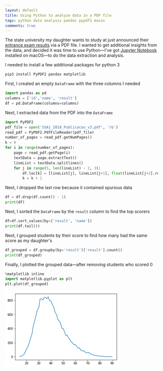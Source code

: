 ```yaml
---
layout: default
title: Using Python to analyze data in a PDF file
tags: python data analysis pandas pypdf2 macos
comments: true
---
```


The state university my daughter wants to study at just announced their [entrance exam results](http://processodeingresso.upe.pe.gov.br/arquivos/SSA1/SSA1_2018_Publicacao_v3.pdf) via a PDF file. I wanted to get additional insights from the data, and decided it was time to use Python&mdash;I've got [Jupyter Notebook](http://jupyter.org/) installed on macOS&mdash;to do the data extraction and analysis.

I needed to install a few additional packages for python 3

```bash
pip3 install PyPDF2 pandas matplotlib
```

First, I created an empty `DataFrame` with the three columns I needed

```python
import pandas as pd
columns = ['id','name', 'result']
df = pd.DataFrame(columns=columns)
```

Next, I extracted data from the PDF into the `DataFrame`

```python
import PyPDF2
pdf_file = open('SSA1_2018_Publicacao_v3.pdf', 'rb')
read_pdf = PyPDF2.PdfFileReader(pdf_file)
number_of_pages = read_pdf.getNumPages()
k = 0
for i in range(number_of_pages):
    page = read_pdf.getPage(i)
    textData = page.extractText()
    lineList = textData.splitlines()
    for j in range(5, len(lineList) - 2, 3):
        df.loc[k] = [lineList[j], lineList[j+1], float(lineList[j+2].replace(",", "."))]
        k = k + 1
```

Next, I dropped the last row because it contained spurious data

```python
df = df.drop(df.count() - 1)
print(df)
```

Next, I sorted the `DataFrame` by the `result` column to find the top scorers

```python
df=df.sort_values(by=['result', 'name'])
print(df.tail())
```

Next, I grouped students by their score to find how many had the same score as my daughter's

```python
df_grouped = df.groupby(by='result')['result'].count()
print(df_grouped)
```

Finally, I plotted the grouped data&mdash;after removing students who scored 0

```python
%matplotlib inline
import matplotlib.pyplot as plt
plt.plot(df_grouped)
```

![Plot of number of students by result](/assets/img/python-pyplot-pandas-groupby.png)

